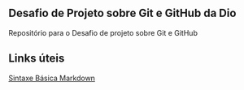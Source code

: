 ## Desafio de Projeto sobre Git e GitHub da Dio
Repositório para o Desafio de projeto sobre Git e GitHub


## Links úteis
[Sintaxe Básica Markdown](https://www.markdownguide.org/basic-syntax/)

